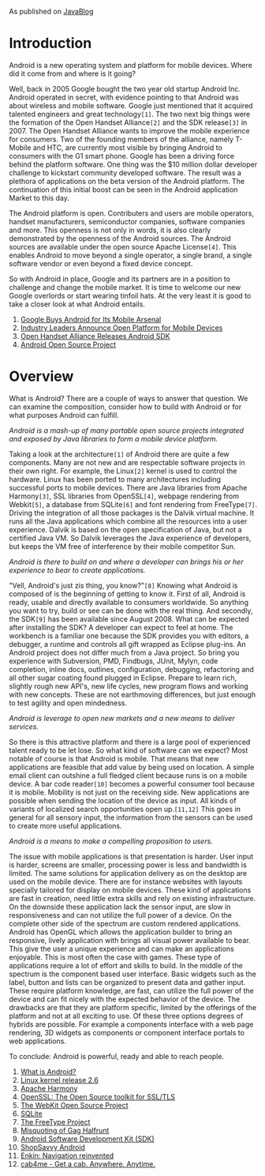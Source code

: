 As published on [JavaBlog](http://java.sogeti.nl/JavaBlog/tag/android/)

# Introduction #

Android is a new operating system and platform for mobile devices. Where did it come from and where is it going?

Well, back in 2005 Google bought the two year old startup Android Inc. Android operated in secret, with evidence pointing to that Android was about wireless and mobile software. Google just mentioned that it acquired talented engineers and great technology`[1]`. The two next big things were the formation of the Open Handset Alliance`[2]` and the SDK release`[3]` in 2007. The Open Handset Alliance wants to improve the mobile experience for consumers. Two of the founding members of the alliance, namely T-Mobile and HTC, are currently most visible by bringing Android to consumers with the G1 smart phone. Google has been a driving force behind the platform software. One thing was the $10 million dollar developer challenge to kickstart community developed software. The result was a plethora of applications on the beta version of the Android platform. The continuation of this initial boost can be seen in the Android application Market to this day.

The Android platform is open. Contributers and users are mobile operators, handset manufacturers, semiconductor companies, software companies and more. This openness is not only in words, it is also clearly demonstrated by the openness of the Android sources. The Android sources are available under the open source Apache License`[4]`. This enables Android to move beyond a single operator, a single brand, a single software vendor or even beyond a fixed device concept.

So with Android in place, Google and its partners are in a position to challenge and change  the mobile market. It is time to welcome our new Google overlords or start wearing tinfoil hats. At the very least it is good to take a closer look at what Android entails.

  1. [Google Buys Android for Its Mobile Arsenal](http://www.businessweek.com/technology/content/aug2005/tc20050817_0949_tc024.htm)
  1. [Industry Leaders Announce Open Platform for Mobile Devices](http://www.openhandsetalliance.com/press_110507.html)
  1. [Open Handset Alliance Releases Android SDK](http://www.openhandsetalliance.com/press_111207.html)
  1. [Android Open Source Project](http://source.android.com/)

# Overview #

What is Android? There are a couple of ways to answer that question. We can examine the composition, consider how to build with Android or for what purposes Android can fulfill.

_Android is a mash-up of many portable open source projects integrated and exposed by Java libraries to form a mobile device platform._

Taking a look at the architecture`[1]` of Android there are quite a few components. Many are not new and are respectable software projects in their own right. For example, the Linux`[2]` kernel is used to control the hardware. Linux has been ported to many architectures including successful ports to mobile devices. There are Java libraries from Apache Harmony`[3]`, SSL libraries from OpenSSL`[4]`, webpage rendering from Webkit`[5]`, a database from SQLite`[6]` and font rendering from FreeType`[7]`. Driving the integration of all those packages is the Dalvik virtual machine. It runs all the Java applications which combine all the resources into a user experience. Dalvik is based on the open specification of Java, but not a certified Java VM. So Dalvik leverages the Java experience of developers, but keeps the VM free of interference by their mobile competitor Sun.

_Android is there to build on and where a developer can brings his or her experience to bear to create applications._

"Vell, Android's just zis thing, you know?"`[8]` Knowing what Android is composed of is the beginning of getting to know it. First of all, Android is ready, usable and directly available to consumers worldwide. So anything you want to try, build or see can be done with the real thing. And secondly, the SDK`[9]` has been available since August 2008. What can be expected after installing the SDK? A developer can expect to feel at home. The workbench is a familiar one because the SDK provides you with editors, a debugger, a runtime and controls all gift wrapped as Eclipse plug-ins. An Android project does not differ much from a Java project. So bring you experience with Subversion, PMD, Findbugs, JUnit, Mylyn, code completion, inline docs, outlines, configuration, debugging, refactoring and all other sugar coating found plugged in Eclipse. Prepare to learn rich, slightly rough new API's, new life cycles, new program flows and working with new concepts. These are not earthmoving differences, but just enough to test agility and open mindedness.

_Android is leverage to open new markets and a new means to deliver services._

So there is this attractive platform and there is a large pool of experienced talent ready to be let lose. So what kind of software can we expect? Most notable of course is that Android is mobile. That means that new applications are feasible that add value by being used on location. A simple email client can outshine a full fledged client because runs is on a mobile device. A bar code reader`[10]` becomes a powerful consumer tool because it is mobile. Mobility is not just on the receiving side. New applications are possible when sending the location of the device as input. All kinds of variants of localized search opportunities open up.`[11,12]` This goes in general for all sensory input, the information from the sensors can be used to create more useful applications.

_Android is a means to make a compelling proposition to users._

The issue with mobile applications is that presentation is harder. User input is harder, screens are smaller, processing power is less and bandwidth is limited. The same solutions for application delivery as on the desktop are used on the mobile device. There are for instance websites with layouts specially tailored for display on mobile devices. These kind of applications are fast in creation, need little extra skills and rely on existing infrastructure. On the downside these application lack the sensor input, are slow in responsiveness and can not utilize the full power of a device. On the complete other side of the spectrum are custom rendered applications. Android has OpenGL which allows the application builder to bring an responsive, lively application with brings all visual power available to bear. This give the user a unique experience and can make an applications enjoyable. This is most often the case with games. These type of applications require a lot of effort and skills to build. In the middle of the spectrum is the component based user interface. Basic widgets such as the label, button and lists can be organized to present data and gather input. These require platform knowledge, are fast, can utilize the full power of the device and can fit nicely with the expected behavior of the device. The drawbacks are that they are platform specific, limited by the offerings of the platform and not at all exciting to use. Of these three options degrees of hybrids are possible. For example a components interface with a web page rendering, 3D widgets as components or component interface portals to web applications.

To conclude: Android is powerful, ready and able to reach people.

  1. [What is Android?](http://developer.android.com/guide/basics/what-is-android.html)
  1. [Linux kernel release 2.6](http://kernel.org/)
  1. [Apache Harmony](http://harmony.apache.org/)
  1. [OpenSSL: The Open Source toolkit for SSL/TLS](http://www.openssl.org/)
  1. [The WebKit Open Source Project](http://webkit.org/)
  1. [SQLite](http://www.sqlite.org/)
  1. [The FreeType Project](http://www.freetype.org/)
  1. [Misquoting of Gag Halfrunt](http://en.wikipedia.org/wiki/Zaphod_Beeblebro)
  1. [Android Software Development Kit (SDK)](http://developer.android.com/sdk/)
  1. [ShopSavvy Android](http://www.biggu.com/apps/shopsavvy-android/)
  1. [Enkin: Navigation reinvented](http://www.enkin.net/)
  1. [cab4me - Get a cab. Anywhere. Anytime. ](http://www.cab4me.com/)